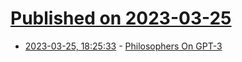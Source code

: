 # [Published on 2023-03-25](index.md)

* [2023-03-25, 18:25:33](https://lobste.rs/s/98eheu/philosophers_on_gpt_3) - [Philosophers On GPT-3](https://dailynous.com/2020/07/30/philosophers-gpt-3/)
